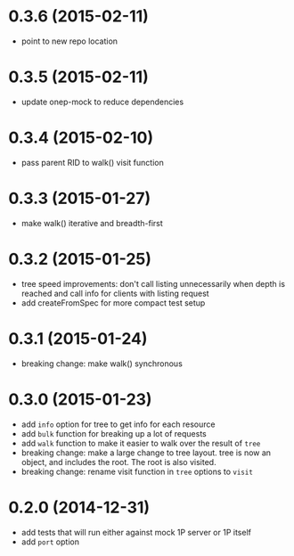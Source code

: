 # 0.3.6 (2015-02-11)

- point to new repo location

# 0.3.5 (2015-02-11)

- update onep-mock to reduce dependencies

# 0.3.4 (2015-02-10)

- pass parent RID to walk() visit function

# 0.3.3 (2015-01-27)

- make walk() iterative and breadth-first

# 0.3.2 (2015-01-25)

- tree speed improvements: don't call listing unnecessarily when depth is 
  reached and call info for clients with listing request
- add createFromSpec for more compact test setup

# 0.3.1 (2015-01-24)

- breaking change: make walk() synchronous

# 0.3.0 (2015-01-23)

- add `info` option for tree to get info for each resource
- add `bulk` function for breaking up a lot of requests
- add `walk` function to make it easier to walk over the result of `tree`
- breaking change: make a large change to tree layout. tree is now an object, and includes the root. The root is also visited.
- breaking change: rename visit function in `tree` options to `visit`

# 0.2.0 (2014-12-31)

- add tests that will run either against mock 1P server or 1P itself
- add `port` option 
